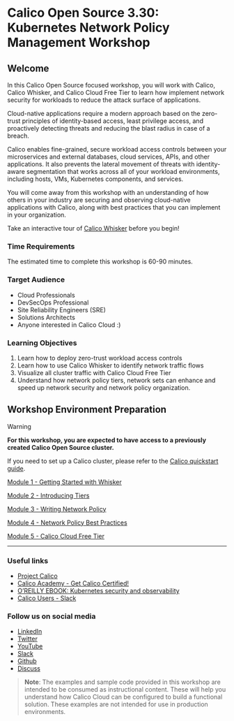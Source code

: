 # Calico Open Source 3.30: Kubernetes Network Policy Management Workshop

## Welcome

In this Calico Open Source focused workshop, you will work with Calico, Calico Whisker, and Calico Cloud Free Tier to learn how implement network security for workloads to reduce the attack surface of applications.  

Cloud-native applications require a modern approach based on the zero-trust principles of identity-based access, least privilege access, and proactively detecting threats and reducing the blast radius in case of a breach.

Calico enables fine-grained, secure workload access controls between your microservices and external databases, cloud services, APIs, and other applications. It also prevents the lateral movement of threats with identity-aware segmentation that works across all of your workload environments, including hosts, VMs, Kubernetes components, and services.

You will come away from this workshop with an understanding of how others in your industry are securing and observing cloud-native applications with Calico, along with best practices that you can implement in your organization.

Take an interactive tour of [Calico Whisker](https://app.arcade.software/share/eaXRLqtdnjomS6tSh3Pg) before you begin!

### Time Requirements

The estimated time to complete this workshop is 60-90 minutes.

### Target Audience

- Cloud Professionals
- DevSecOps Professional
- Site Reliability Engineers (SRE)
- Solutions Architects
- Anyone interested in Calico Cloud :)

### Learning Objectives

1. Learn how to deploy zero-trust workload access controls
2. Learn how to use Calico Whisker to identify network traffic flows
3. Visualize all cluster traffic with Calico Cloud Free Tier
4. Understand how network policy tiers, network sets can enhance and speed up network security and network policy organization.

## Workshop Environment Preparation

> [!WARNING]
> **For this workshop, you are expected to have access to a previously created Calico Open Source cluster.**

If you need to set up a Calico cluster, please refer to the [Calico quickstart guide](https://docs.tigera.io/calico/latest/getting-started/kubernetes/quickstart).

[Module 1 - Getting Started with Whisker](modules/module-1-getting-started-with-whisker.md) 

[Module 2 - Introducing Tiers](modules/module-2-introducingtiers.md) 

[Module 3 - Writing Network Policy](modules/module-3-writing-network-policy.md)  

[Module 4 - Network Policy Best Practices](modules/module-4-network-policy-best-practices.md) 

[Module 5 - Calico Cloud Free Tier](modules/module-5-calico-cloud-free-tier.md) 

---

### Useful links

- [Project Calico](https://www.tigera.io/project-calico/)
- [Calico Academy - Get Calico Certified!](https://academy.tigera.io/)
- [O’REILLY EBOOK: Kubernetes security and observability](https://www.tigera.io/lp/kubernetes-security-and-observability-ebook)
- [Calico Users - Slack](https://slack.projectcalico.org/)

### Follow us on social media

- [LinkedIn](https://www.linkedin.com/company/tigera/)
- [Twitter](https://twitter.com/tigeraio)
- [YouTube](https://www.youtube.com/channel/UC8uN3yhpeBeerGNwDiQbcgw/)
- [Slack](https://calicousers.slack.com/)
- [Github](https://github.com/tigera-solutions/)
- [Discuss](https://discuss.projectcalico.tigera.io/)

> **Note**: The examples and sample code provided in this workshop are intended to be consumed as instructional content. These will help you understand how Calico Cloud can be configured to build a functional solution. These examples are not intended for use in production environments.
